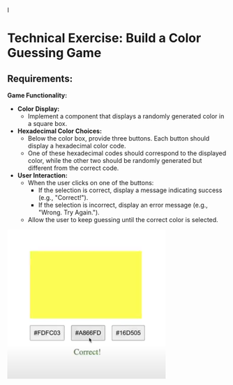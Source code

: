 I

# Technical Exercise: Build a Color Guessing Game

## **Requirements:**

**Game Functionality:**

- **Color Display:**
  - Implement a component that displays a randomly generated color in a square box.
- **Hexadecimal Color Choices:**
  - Below the color box, provide three buttons. Each button should display a hexadecimal color code.
  - One of these hexadecimal codes should correspond to the displayed color, while the other two should be randomly generated but different from the correct code.
- **User Interaction:**
  - When the user clicks on one of the buttons:
    - If the selection is correct, display a message indicating success (e.g., "Correct!").
    - If the selection is incorrect, display an error message (e.g., "Wrong. Try Again.").
  - Allow the user to keep guessing until the correct color is selected.

![alt text](public/FinalView.png)
